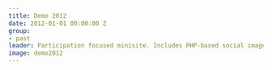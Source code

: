 ```yaml
---
title: Demo 2012
date: 2012-01-01 00:00:00 Z
group:
- past
leader: Participation focused minisite. Includes PHP-based social image generator.
image: demo2012
---
```


